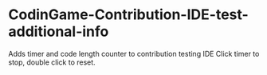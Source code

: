 # CodinGame-Contribution-IDE-test-additional-info
Adds timer and code length counter to contribution testing IDE
Click timer to stop, double click to reset.
